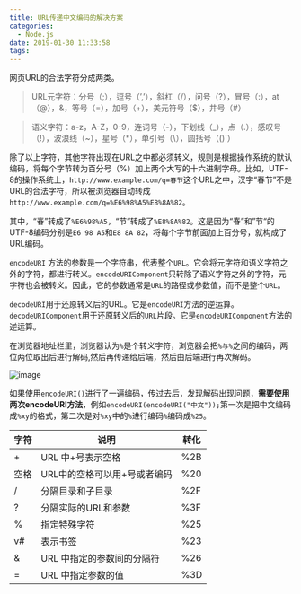 ```yaml
---
title: URL传递中文编码的解决方案
categories:
  - Node.js
date: 2019-01-30 11:33:58
tags:
---
```


网页URL的合法字符分成两类。

>URL元字符：分号（;），逗号（’,’），斜杠（/），问号（?），冒号（:），at（@），&，等号（=），加号（+），美元符号（$），井号（#）

>语义字符：a-z，A-Z，0-9，连词号（-），下划线（_），点（.），感叹号（!），波浪线（~），星号（*），单引号（\），圆括号（()`）

除了以上字符，其他字符出现在URL之中都必须转义，规则是根据操作系统的默认编码，将每个字节转为百分号（%）加上两个大写的十六进制字母。比如，UTF-8的操作系统上，`http://www.example.com/q=春节`这个URL之中，汉字“春节”不是URL的合法字符，所以被浏览器自动转成`http://www.example.com/q=%E6%98%A5%E8%8A%82`。

其中，“春”转成了`%E6%98%A5`，“节”转成了`%E8%8A%82`。这是因为“春”和”节“的UTF-8编码分别是`E6 98 A5`和`E8 8A 82`，将每个字节前面加上百分号，就构成了URL编码。

`encodeURI` 方法的参数是一个字符串，代表整个`URL`。它会将元字符和语义字符之外的字符，都进行转义。`encodeURIComponent`只转除了语义字符之外的字符，元字符也会被转义。因此，它的参数通常是`URL`的路径或参数值，而不是整个`URL`。

`decodeURI`用于还原转义后的URL。它是`encodeURI`方法的逆运算。`decodeURIComponent`用于还原转义后的`URL`片段。它是`encodeURIComponent`方法的逆运算。

在浏览器地址栏里，浏览器认为`%`是个转义字符，浏览器会把`%与%`之间的编码，两位两位取出后进行解码,然后再传递给后端，然后由后端进行再次解码。

![image](https://user-images.githubusercontent.com/24730006/28363184-156dd4b4-6cb2-11e7-92e5-cbf0de2654ef.png)

如果使用`encodeURI()`进行了一遍编码，传过去后，发现解码出现问题，**需要使用两次encodeURI方法**，例如`encodeURI(encodeURI("中文"));`第一次是把中文编码成`%xy`的格式，第二次是对`%xy`中的`%`进行编码`%`编码成`%25`。

|字符|说明|转化|
|---|---|---|
|+|URL 中+号表示空格|%2B |
|空格| URL中的空格可以用+号或者编码  |%20 |
| /|   分隔目录和子目录 |  %2F     
| ? |   分隔实际的URL和参数 |  %3F     
| %|    指定特殊字符 |   %25     
|  v#  |  表示书签 | %23  |    
|&   | URL 中指定的参数间的分隔符 | %26 | 
|= |   URL 中指定参数的值 |%3D| 